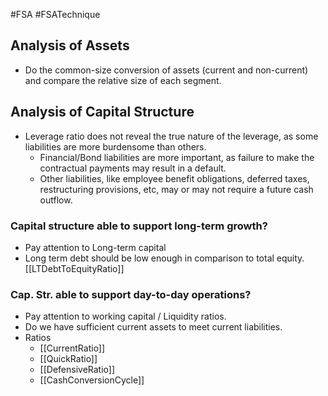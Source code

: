 #FSA #FSATechnique 

## Analysis of Assets 
- Do the common-size conversion of assets (current and non-current) and compare the relative size of each segment. 

## Analysis of Capital Structure 
- Leverage ratio does not reveal the true nature of the leverage, as some liabilities are more burdensome than others. 
	- Financial/Bond liabilities are more important, as failure to make the contractual payments may result in a default. 
	- Other liabilities, like employee benefit obligations, deferred taxes, restructuring provisions, etc, may or may not require a future cash outflow. 

### Capital structure able to support long-term growth? 
- Pay attention to Long-term capital 
- Long term debt should be low enough in comparison to total equity. 
[[LTDebtToEquityRatio]]

### Cap. Str. able to support day-to-day operations? 
- Pay attention to working capital / Liquidity ratios. 
- Do we have sufficient current assets to meet current liabilities. 
- Ratios 
	- [[CurrentRatio]]
	- [[QuickRatio]] 
	- [[DefensiveRatio]]
	- [[CashConversionCycle]]

